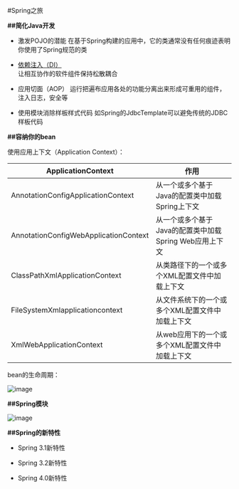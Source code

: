#Spring之旅

**##简化Java开发**

* 激发POJO的潜能
  在基于Spring构建的应用中，它的类通常没有任何痕迹表明你使用了Spring规范的类

* [依赖注入（DI）](https://github.com/yuanxingkefou/Learn-to-Java/new/master/Framework/Spring/依赖注入.md)  
  让相互协作的软件组件保持松散耦合

* 应用切面（AOP）
  运行把遍布应用各处的功能分离出来形成可重用的组件，注入日志，安全等

* 使用模块消除样板样式代码
  如Spring的JdbcTemplate可以避免传统的JDBC样板代码

**##容纳你的bean**

使用应用上下文（Application Context）：

ApplicationContext |作用
-------------------|--------------------
AnnotationConfigApplicationContext|从一个或多个基于Java的配置类中加载Spring上下文
AnnotationConfigWebApplicationContext|从一个或多个基于Java的配置类中加载Spring Web应用上下文
ClassPathXmlApplicationContext|从类路径下的一个或多个XML配置文件中加载上下文
FileSystemXmlapplicationcontext|从文件系统下的一个或多个XML配置文件中加载上下文
XmlWebApplicationContext|从web应用下的一个或多个XML配置文件中加载上下文


bean的生命周期：

![image]()

**##Spring模块**

![image]()

**##Spring的新特性**

* Spring 3.1新特性

* Spring 3.2新特性

* Spring 4.0新特性
